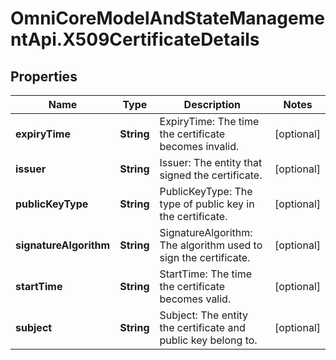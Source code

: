# OmniCoreModelAndStateManagementApi.X509CertificateDetails

## Properties

Name | Type | Description | Notes
------------ | ------------- | ------------- | -------------
**expiryTime** | **String** | ExpiryTime: The time the certificate becomes invalid. | [optional] 
**issuer** | **String** | Issuer: The entity that signed the certificate. | [optional] 
**publicKeyType** | **String** | PublicKeyType: The type of public key in the certificate. | [optional] 
**signatureAlgorithm** | **String** | SignatureAlgorithm: The algorithm used to sign the certificate. | [optional] 
**startTime** | **String** | StartTime: The time the certificate becomes valid. | [optional] 
**subject** | **String** | Subject: The entity the certificate and public key belong to. | [optional] 



